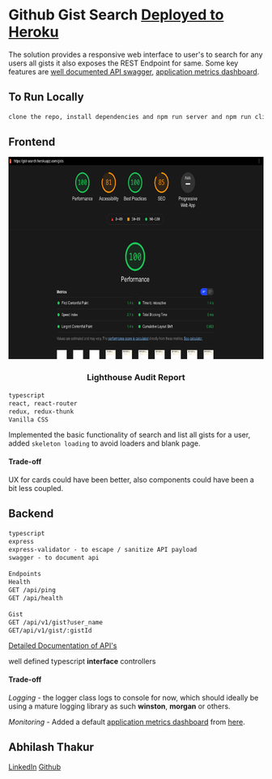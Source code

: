 # Github Gist Search [Deployed to Heroku](https://gist-search.herokuapp.com)
The solution provides a responsive web interface to user's to search for any users all gists it also exposes the REST Endpoint for same.
Some key features are [well documented API swagger](https://gist-search.herokuapp.com/api-docs/), [application metrics dashboard](https://gist-search.herokuapp.com/appmetrics-dash).

## To Run Locally

```bash
clone the repo, install dependencies and npm run server and npm run client to run locally.
```

## Frontend

<p align="center">
  <img src="public/lighthouse_report.png" alt="Logo" height="400px" width="800px">
  <h3 align="center">Lighthouse Audit Report</h3>
</p>

```
typescript
react, react-router
redux, redux-thunk
Vanilla CSS
```
Implemented the basic functionality of search and list all gists for a user, added `skeleton loading` to avoid loaders and blank page.

#### Trade-off
UX for cards could have been better, also components could have been a bit less coupled.

## Backend

```
typescript
express
express-validator - to escape / sanitize API payload
swagger - to document api

Endpoints
Health
GET /api/ping
GET /api/health

Gist
GET /api/v1/gist?user_name
GET/api/v1/gist/:gistId
```
[Detailed Documentation of API's](https://gist-search.herokuapp.com/api-docs/)

well defined typescript **interface** controllers

#### Trade-off
*Logging* - the logger class logs to console for now, which should ideally be using a mature logging library as such **winston**, **morgan** or others.

*Monitoring* - Added a default [application metrics dashboard](https://gist-search.herokuapp.com/appmetrics-dash) from [here](https://www.npmjs.com/package/appmetrics-dash).

## Abhilash Thakur
[LinkedIn](https://www.linkedin.com/in/abhilash-thakur-b8000395/)
[Github](https://github.com/ThisIsAbhilash)
